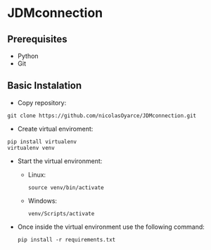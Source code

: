 # JDMconnection
## Prerequisites
  - Python
  - Git

## Basic Instalation
  - Copy repository:
  ```
  git clone https://github.com/nicolasOyarce/JDMconnection.git
  ```
  - Create virtual enviroment:
  ```
  pip install virtualenv
  virtualenv venv
  ```

  - Start the virtual environment:
    
      - Linux:
        ```
        source venv/bin/activate
        ```

      - Windows:
        ```
        venv/Scripts/activate
        ```
        
  - Once inside the virtual environment use the following command:
    ```
    pip install -r requirements.txt
    ```
